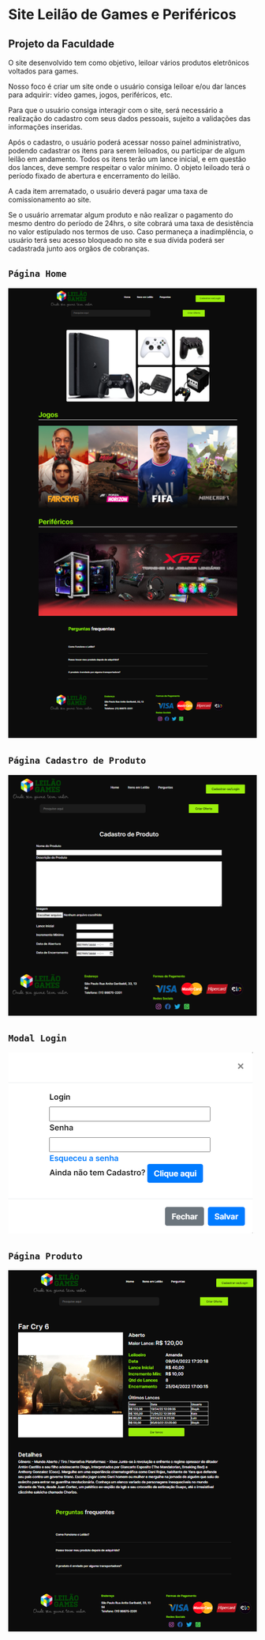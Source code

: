 # Site Leilão de Games e Periféricos
## Projeto da Faculdade

O site desenvolvido tem como objetivo, leiloar vários produtos eletrônicos voltados para games.

Nosso foco é criar um site onde o usuário consiga leiloar e/ou dar lances para adquirir: vídeo games,
jogos, periféricos, etc.

Para que o usuário consiga interagir com o site, será necessário a realização do cadastro com
seus dados pessoais, sujeito a validações das informações inseridas.

Após o cadastro, o usuário poderá acessar nosso painel administrativo, podendo cadastrar os itens
para serem leiloados, ou participar de algum leilão em andamento. Todos os itens terão um
lance inicial, e em questão dos lances, deve sempre respeitar o valor mínimo. O objeto leiloado terá o período fixado de abertura e encerramento do leilão.

A cada item arrematado, o usuário deverá pagar uma taxa de comissionamento ao site.

Se o usuário arrematar algum produto e não realizar o pagamento do mesmo dentro do período de
24hrs, o site cobrará uma taxa de desistência no valor estipulado nos termos de uso. Caso
permaneça a inadimplência, o usuário terá seu acesso bloqueado no site e sua dívida poderá ser
cadastrada junto aos orgãos de cobranças.

## `Página Home`

![Home da Página](PrintTelas/Home.PNG)

## `Página Cadastro de Produto`

![CAdastro de Produto](PrintTelas/Cadastro-Produto.PNG)

## `Modal Login`

![Modal Login](PrintTelas/Modal-Login.PNG)

## `Página Produto`

![Página Produto](PrintTelas/Produto.PNG)

